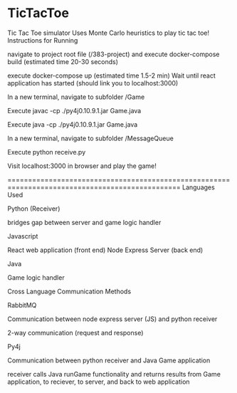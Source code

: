 # TicTacToe
Tic Tac Toe simulator
Uses Monte Carlo heuristics to play tic tac toe!
Instructions for Running


navigate to project root file (/383-project) and execute docker-compose build
(estimated time 20-30 seconds)


execute docker-compose up
(estimated time 1.5-2 min)
Wait until react application has started (should link you to localhost:3000)


In a new terminal, navigate to subfolder /Game


Execute javac -cp ./py4j0.10.9.1.jar Game.java


Execute java -cp ./py4j0.10.9.1.jar Game.java


In a new terminal, navigate to subfolder /MessageQueue


Execute python receive.py


Visit localhost:3000 in browser and play the game!


================================================================================================
Languages Used

Python (Receiver)

bridges gap between server and game logic handler


Javascript

React web application (front end)
Node Express Server (back end)


Java

Game logic handler



Cross Language Communication Methods

RabbitMQ

Communication between node express server (JS) and python receiver

2-way communication (request and response)




Py4j

Communication between python receiver and Java Game application

receiver calls Java runGame functionality and returns results from Game application, to reciever, to server, and back to web application
